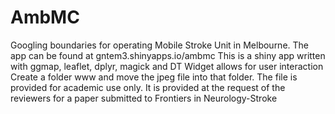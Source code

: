 # AmbMC
Googling boundaries for operating Mobile Stroke Unit in Melbourne.
The app can be found at gntem3.shinyapps.io/ambmc
This is a shiny app written with ggmap, leaflet, dplyr, magick and DT
Widget allows for user interaction
Create a folder www and move the jpeg file into that folder.
The file is provided for academic use only.
It is provided at the request of the reviewers for a paper submitted to Frontiers in Neurology-Stroke 
